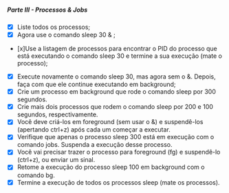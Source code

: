 ##### Parte III - Processos & Jobs

- [x] Liste todos os processos;
- [x] Agora use o comando sleep 30 & ;
- [x]Use a listagem de processos para encontrar o PID do processo que está executando o comando sleep 30 e termine a sua execução (mate o processo);
- [x] Execute novamente o comando sleep 30, mas agora sem o &. Depois, faça com que ele continue executando em background;
- [x] Crie um processo em background que rode o comando sleep por 300 segundos.
- [x] Crie mais dois processos que rodem o comando sleep por 200 e 100 segundos, respectivamente.
- [x] Você deve criá-los em foreground (sem usar o &) e suspendê-los (apertando ctrl+z) após cada um começar a executar.
- [x] Verifique que apenas o processo sleep 300 está em execução com o comando jobs. Suspenda a execução desse processo.
- [x] Você vai precisar trazer o processo para foreground (fg) e suspendê-lo (ctrl+z), ou enviar um sinal.
- [x] Retome a execução do processo sleep 100 em background com o comando bg.
- [x] Termine a execução de todos os processos sleep (mate os processos).
